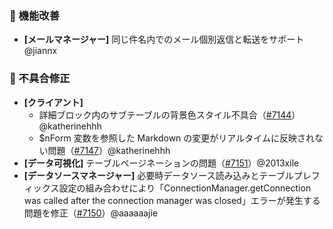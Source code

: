 ### 🚀 機能改善

* **[メールマネージャー]** 同じ件名内でのメール個別返信と転送をサポート @jiannx

### 🐛 不具合修正

* **[クライアント]**
  * 詳細ブロック内のサブテーブルの背景色スタイル不具合（[#7144](https://github.com/nocobase/nocobase/pull/7144)）@katherinehhh
  * \$nForm 変数を参照した Markdown の変更がリアルタイムに反映されない問題（[#7147](https://github.com/nocobase/nocobase/pull/7147)）@katherinehhh
* **[データ可視化]** テーブルページネーションの問題（[#7151](https://github.com/nocobase/nocobase/pull/7151)）@2013xile
* **[データソースマネージャー]** 必要時データソース読み込みとテーブルプレフィックス設定の組み合わせにより「ConnectionManager.getConnection was called after the connection manager was closed」エラーが発生する問題を修正（[#7150](https://github.com/nocobase/nocobase/pull/7150)）@aaaaaajie
